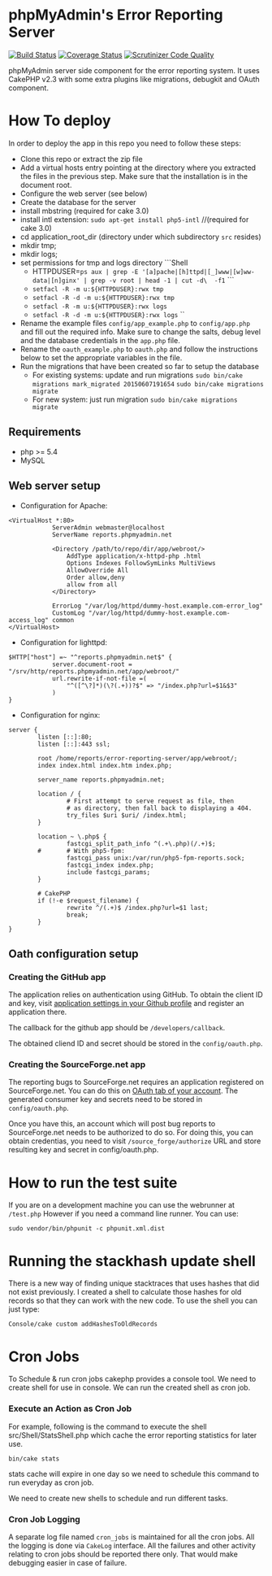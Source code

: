 phpMyAdmin's Error Reporting Server
===================================

[![Build Status](https://travis-ci.org/phpmyadmin/error-reporting-server.png?branch=master)](https://travis-ci.org/phpmyadmin/error-reporting-server)
[![Coverage Status](https://coveralls.io/repos/phpmyadmin/error-reporting-server/badge.png)](https://coveralls.io/r/phpmyadmin/error-reporting-server)
[![Scrutinizer Code Quality](https://scrutinizer-ci.com/g/phpmyadmin/error-reporting-server/badges/quality-score.png?s=9d696be27235e042548ad09e1002841b532ee6bb)](https://scrutinizer-ci.com/g/phpmyadmin/error-reporting-server/)

phpMyAdmin server side component for the error reporting system. It uses
CakePHP v2.3 with some extra plugins like migrations, debugkit and OAuth
component.

# How To deploy #

In order to deploy the app in this repo you need to follow these steps:

- Clone this repo or extract the zip file
- Add a virtual hosts entry pointing at the directory where you extracted the
  files in the previous step. Make sure that the installation is in the
  document root. 
- Configure the web server (see below)
- Create the database for the server
- install mbstring (required for cake 3.0)
- install intl extension: `sudo apt-get install php5-intl` //(required for cake 3.0)
- cd application_root_dir (directory under which subdirectory `src` resides)
- mkdir tmp;
- mkdir logs;
- set permissions for tmp and logs directory
          ```Shell
	- HTTPDUSER=`ps aux | grep -E '[a]pache|[h]ttpd|[_]www|[w]ww-data|[n]ginx' | grep -v root | head -1 | cut -d\  -f1`
          ```
	- `setfacl -R -m u:${HTTPDUSER}:rwx tmp`
	- `setfacl -R -d -m u:${HTTPDUSER}:rwx tmp`
	- `setfacl -R -m u:${HTTPDUSER}:rwx logs`
	- `setfacl -R -d -m u:${HTTPDUSER}:rwx logs`
``
- Rename the example files `config/app_example.php` to
  `config/app.php` and fill out the required info.
  Make sure to change the salts, debug level and
  the database credentials in the `app.php` file.
- Rename the `oauth_example.php` to `oauth.php` and follow the instructions below 
  to set the appropriate variables in the file.
- Run the migrations that have been created so far to setup the database 
 	- For existing systems: update and run migrations
    	`sudo bin/cake migrations mark_migrated 20150607191654`
    	`sudo bin/cake migrations migrate`
	- For new system: just run migration
	 `sudo bin/cake migrations migrate`

## Requirements ##
 - php >= 5.4
 - MySQL 
 

## Web server setup ##

- Configuration for Apache:
```
<VirtualHost *:80>
			ServerAdmin webmaster@localhost
			ServerName reports.phpmyadmin.net

			<Directory /path/to/repo/dir/app/webroot/>
				AddType application/x-httpd-php .html
				Options Indexes FollowSymLinks MultiViews
				AllowOverride All
				Order allow,deny
				allow from all
			</Directory>

			ErrorLog "/var/log/httpd/dummy-host.example.com-error_log"
			CustomLog "/var/log/httpd/dummy-host.example.com-access_log" common
</VirtualHost>
```
- Configuration for lighttpd:
```
$HTTP["host"] =~ "^reports.phpmyadmin.net$" {
			server.document-root = "/srv/http/reports.phpmyadmin.net/app/webroot/"
			url.rewrite-if-not-file =(
				"^([^\?]*)(\?(.+))?$" => "/index.php?url=$1&$3"
			)
}
```
- Configuration for nginx:
```
server {
        listen [::]:80;
        listen [::]:443 ssl;

        root /home/reports/error-reporting-server/app/webroot/;
        index index.html index.htm index.php;

        server_name reports.phpmyadmin.net;

        location / {
                # First attempt to serve request as file, then
                # as directory, then fall back to displaying a 404.
                try_files $uri $uri/ /index.html;
        }

        location ~ \.php$ {
                fastcgi_split_path_info ^(.+\.php)(/.+)$;
        #       # With php5-fpm:
                fastcgi_pass unix:/var/run/php5-fpm-reports.sock;
                fastcgi_index index.php;
                include fastcgi_params;
        }

        # CakePHP
        if (!-e $request_filename) {
                rewrite ^/(.+)$ /index.php?url=$1 last;
                break;
        }
}
```

## Oath configuration setup ##

### Creating the GitHub app ###

The application relies on authentication using GitHub. To obtain the client ID
and key, visit [application settings in your Github profile][gh-oauth] and
register an application there.

The callback for the github app should be ``/developers/callback``.

The obtained cliend ID and secret should be stored in the ``config/oauth.php``.

[gh-oauth]: https://github.com/settings/applications

### Creating the SourceForge.net app ###

The reporting bugs to SourceForge.net requires an application registered on
SourceForge.net. You can do this on [OAuth tab of your account][sf-oauth]. The
generated consumer key and secrets  need to be stored in
``config/oauth.php``.

Once you have this, an account which will post bug reports to SourceForge.net
needs to be authorized to do so. For doing this, you can obtain credentias, you
need to visit ``/source_forge/authorize`` URL and store resulting key and
secret in config/oauth.php.

[sf-oauth]: https://sourceforge.net/auth/oauth/

# How to run the test suite #

If you are on a development machine you can use the webrunner at `/test.php`
However if you need a command line runner. You can use:
```
sudo vendor/bin/phpunit -c phpunit.xml.dist
```

# Running the stackhash update shell #

There is a new way of finding unique stacktraces that uses hashes that did not
exist previously. I created a shell to calculate those hashes for old records so
that they can work with the new code. To use the shell you can just type:
```
Console/cake custom addHashesToOldRecords
```

# Cron Jobs #
To Schedule & run cron jobs cakephp provides a console tool. We need to create shell for use in console. We can run the created shell as cron job.
### Execute an Action as Cron Job ###
For example, following is the command to execute the shell src/Shell/StatsShell.php which cache the error reporting statistics for later use.
```Shell
bin/cake stats
```
stats cache will expire in one day so we need to schedule this command to run everyday as cron job.

We need to create new shells to schedule and run different tasks.
### Cron Job Logging ###
A separate log file named `cron_jobs` is maintained for all the cron jobs. All the logging is done via `CakeLog` interface. All the failures and other activity relating to cron jobs should be reported there only. That would make debugging easier in case of failure.

